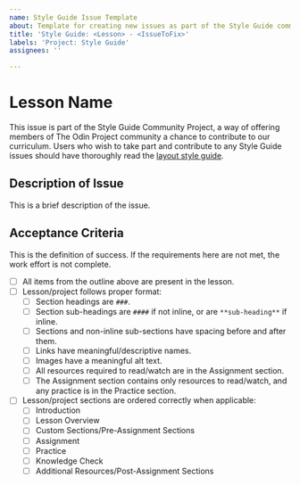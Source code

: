 ```yaml
---
name: Style Guide Issue Template
about: Template for creating new issues as part of the Style Guide community project
title: 'Style Guide: <Lesson> - <IssueToFix>'
labels: 'Project: Style Guide'
assignees: ''

---
```


# Lesson Name
This issue is part of the Style Guide Community Project, a way of offering members of The Odin Project community a chance to contribute to our curriculum. Users who wish to take part and contribute to any Style Guide issues should have thoroughly read the [layout style guide](https://github.com/TheOdinProject/curriculum/blob/main/LAYOUT_STYLE_GUIDE.md).

## Description of Issue
This is a brief description of the issue.
  
## Acceptance Criteria
This is the definition of success. If the requirements here are not met, the work effort is not complete.
- [ ] All items from the outline above are present in the lesson.
- [ ] Lesson/project follows proper format:
  - [ ] Section headings are `###`.
  - [ ] Section sub-headings are `####` if not inline, or are `**sub-heading**` if inline.
  - [ ] Sections and non-inline sub-sections have spacing before and after them.
  - [ ] Links have meaningful/descriptive names.
  - [ ] Images have a meaningful alt text.
  - [ ] All resources required to read/watch are in the Assignment section.
  - [ ] The Assignment section contains only resources to read/watch, and any practice is in the Practice section.
- [ ] Lesson/project sections are ordered correctly when applicable:
  - [ ] Introduction
  - [ ] Lesson Overview
  - [ ] Custom Sections/Pre-Assignment Sections
  - [ ] Assignment
  - [ ] Practice
  - [ ] Knowledge Check
  - [ ] Additional Resources/Post-Assignment Sections
